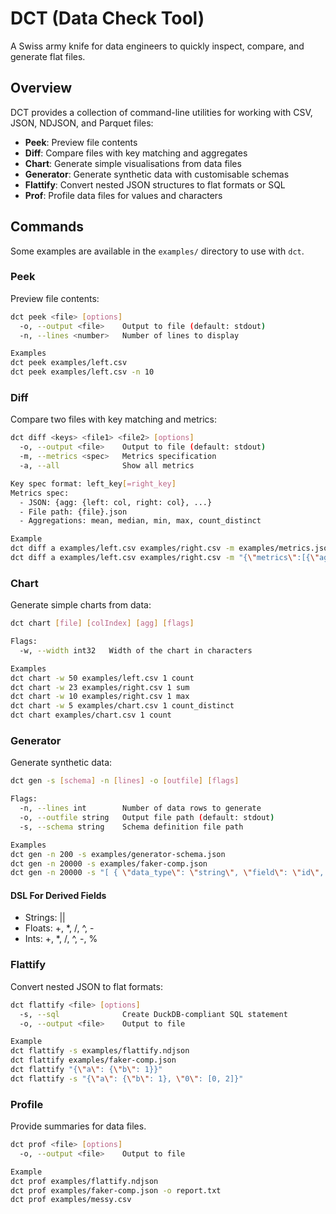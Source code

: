 # DCT (Data Check Tool)

A Swiss army knife for data engineers to quickly inspect, compare, and generate flat files.

## Overview

DCT provides a collection of command-line utilities for working with CSV, JSON, NDJSON, and Parquet files:

- **Peek**: Preview file contents
- **Diff**: Compare files with key matching and aggregates
- **Chart**: Generate simple visualisations from data files
- **Generator**: Generate synthetic data with customisable schemas
- **Flattify**: Convert nested JSON structures to flat formats or SQL
- **Prof**: Profile data files for values and characters

## Commands

Some examples are available in the `examples/` directory to use with `dct`.

### Peek

Preview file contents:

```bash
dct peek <file> [options]
  -o, --output <file>    Output to file (default: stdout)
  -n, --lines <number>   Number of lines to display

Examples
dct peek examples/left.csv
dct peek examples/left.csv -n 10
```

### Diff

Compare two files with key matching and metrics:

```bash
dct diff <keys> <file1> <file2> [options]
  -o, --output <file>    Output to file (default: stdout)
  -m, --metrics <spec>   Metrics specification
  -a, --all              Show all metrics

Key spec format: left_key[=right_key]
Metrics spec:
  - JSON: {agg: {left: col, right: col}, ...}
  - File path: {file}.json
  - Aggregations: mean, median, min, max, count_distinct

Example
dct diff a examples/left.csv examples/right.csv -m examples/metrics.json
dct diff a examples/left.csv examples/right.csv -m "{\"metrics\":[{\"agg\":\"count_distinct\",\"left\":\"c\",\"right\":\"c\"}]}"
```

### Chart

Generate simple charts from data:

```bash
dct chart [file] [colIndex] [agg] [flags]

Flags:
  -w, --width int32   Width of the chart in characters

Examples
dct chart -w 50 examples/left.csv 1 count
dct chart -w 23 examples/right.csv 1 sum
dct chart -w 10 examples/right.csv 1 max
dct chart -w 5 examples/chart.csv 1 count_distinct
dct chart examples/chart.csv 1 count
```

### Generator

Generate synthetic data:

```bash
dct gen -s [schema] -n [lines] -o [outfile] [flags]

Flags:
  -n, --lines int        Number of data rows to generate
  -o, --outfile string   Output file path (default: stdout)
  -s, --schema string    Schema definition file path

Examples
dct gen -n 200 -s examples/generator-schema.json
dct gen -n 20000 -s examples/faker-comp.json
dct gen -n 20000 -s "[ { \"data_type\": \"string\", \"field\": \"id\", \"source\": \"uuid\" } ]"
```

#### DSL For Derived Fields

- Strings: ||
- Floats: +, *, /, ^, -
- Ints: +, *, /, ^, -, %

### Flattify

Convert nested JSON to flat formats:

```bash
dct flattify <file> [options]
  -s, --sql              Create DuckDB-compliant SQL statement
  -o, --output <file>    Output to file

Example
dct flattify -s examples/flattify.ndjson
dct flattify examples/faker-comp.json
dct flattify "{\"a\": {\"b\": 1}}"
dct flattify -s "{\"a\": {\"b\": 1}, \"0\": [0, 2]}"
```

### Profile

Provide summaries for data files.

```bash
dct prof <file> [options]
  -o, --output <file>    Output to file

Example
dct prof examples/flattify.ndjson
dct prof examples/faker-comp.json -o report.txt
dct prof examples/messy.csv
```
